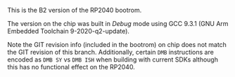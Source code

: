 This is the B2 version of the RP2040 bootrom.

The version on the chip was built in _Debug_ mode using GCC 9.3.1 (GNU Arm Embedded Toolchain 9-2020-q2-update).

Note the GIT revision info (included in the bootrom) on chip does not match the GIT revision of this
branch. Additionally, certain `DMB` instructions are encoded as `DMB SY` vs `DMB ISH` when building
with current SDKs although this has no functional effect on the RP2040.
